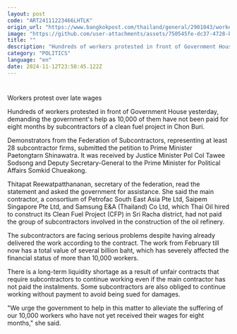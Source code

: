 ```yaml
---
layout: post
code: "ART24111223466LHTLK"
origin_url: "https://www.bangkokpost.com/thailand/general/2901043/workers-protest-over-late-wages"
image: "https://github.com/user-attachments/assets/750545fe-dc37-4728-b013-7e28c18b694f"
title: ""
description: "Hundreds of workers protested in front of Government House yesterday, demanding the government"
category: "POLITICS"
language: "en"
date: 2024-11-12T23:50:45.122Z
---
```


# 

Workers protest over late wages

Hundreds of workers protested in front of Government House yesterday, demanding the government's help as 10,000 of them have not been paid for eight months by subcontractors of a clean fuel project in Chon Buri.

Demonstrators from the Federation of Subcontractors, representing at least 28 subcontractor firms, submitted the petition to Prime Minister Paetongtarn Shinawatra. It was received by Justice Minister Pol Col Tawee Sodsong and Deputy Secretary-General to the Prime Minister for Political Affairs Somkid Chueakong.

Thitapat Reewatpatthananan, secretary of the federation, read the statement and asked the government for assistance. She said the main contractor, a consortium of Petrofac South East Asia Pte Ltd, Saipem Singapore Pte Ltd, and Samsung E&A (Thailand) Co Ltd, which Thai Oil hired to construct its Clean Fuel Project (CFP) in Sri Racha district, had not paid the group of subcontractors involved in the construction of the oil refinery.

The subcontractors are facing serious problems despite having already delivered the work according to the contract. The work from February till now has a total value of several billion baht, which has severely affected the financial status of more than 10,000 workers.

There is a long-term liquidity shortage as a result of unfair contracts that require subcontractors to continue working even if the main contractor has not paid the instalments. Some subcontractors are also obliged to continue working without payment to avoid being sued for damages.

"We urge the government to help in this matter to alleviate the suffering of our 10,000 workers who have not yet received their wages for eight months," she said.